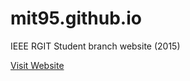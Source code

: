 # mit95.github.io
IEEE RGIT Student branch website (2015)

<a href="http://mit95.github.io/"> Visit Website</a>
